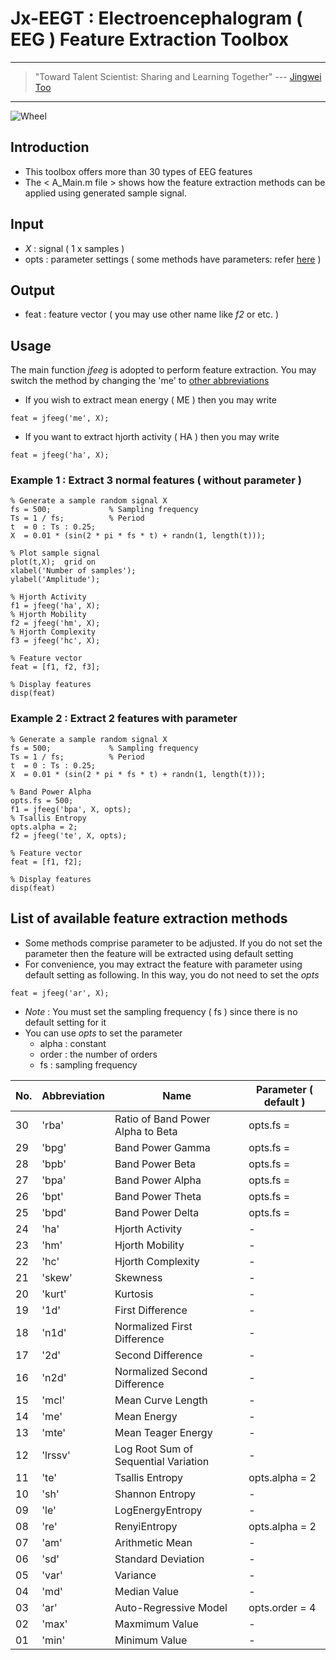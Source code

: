 # Jx-EEGT : Electroencephalogram ( EEG ) Feature Extraction Toolbox

---
> "Toward Talent Scientist: Sharing and Learning Together"
>  --- [Jingwei Too](https://jingweitoo.wordpress.com/)
---

![Wheel]()


## Introduction

* This toolbox offers more than 30 types of EEG features 
* The < A_Main.m file > shows how the feature extraction methods can be applied using generated sample signal. 


## Input
* *X*   : signal ( 1 x samples )
* opts  : parameter settings ( some methods have parameters: refer [here](/README.md#list-of-available-feature-extraction-methods) )


## Output
* feat : feature vector ( you may use other name like *f2* or etc. ) 


## Usage
The main function *jfeeg* is adopted to perform feature extraction. You may switch the method by changing the 'me' to [other abbreviations](/README.md#list-of-available-feature-extraction-methods)
* If you wish to extract mean energy ( ME ) then you may write
```code
feat = jfeeg('me', X);
```
* If you want to extract hjorth activity ( HA ) then you may write
```code
feat = jfeeg('ha', X);
```


### Example 1 : Extract 3 normal features ( without parameter )
```code 
% Generate a sample random signal X
fs = 500;             % Sampling frequency 
Ts = 1 / fs;          % Period
t  = 0 : Ts : 0.25; 
X  = 0.01 * (sin(2 * pi * fs * t) + randn(1, length(t)));

% Plot sample signal
plot(t,X);  grid on
xlabel('Number of samples');
ylabel('Amplitude');

% Hjorth Activity
f1 = jfeeg('ha', X); 
% Hjorth Mobility
f2 = jfeeg('hm', X); 
% Hjorth Complexity
f3 = jfeeg('hc', X); 

% Feature vector
feat = [f1, f2, f3];

% Display features
disp(feat)

```


### Example 2 : Extract 2 features with parameter    
```code
% Generate a sample random signal X
fs = 500;             % Sampling frequency 
Ts = 1 / fs;          % Period
t  = 0 : Ts : 0.25; 
X  = 0.01 * (sin(2 * pi * fs * t) + randn(1, length(t)));

% Band Power Alpha
opts.fs = 500;
f1 = jfeeg('bpa', X, opts); 
% Tsallis Entropy
opts.alpha = 2;
f2 = jfeeg('te', X, opts);

% Feature vector
feat = [f1, f2];

% Display features
disp(feat)

```


## List of available feature extraction methods
* Some methods comprise parameter to be adjusted. If you do not set the parameter then the feature will be extracted using default setting
* For convenience, you may extract the feature with parameter using default setting as following. In this way, you do not need to set the *opts* 
```code
feat = jfeeg('ar', X);
```
* *Note* : You must set the sampling frequency ( fs ) since there is no default setting for it
* You can use *opts* to set the parameter
    + alpha : constant
    + order : the number of orders
    + fs    : sampling frequency 


| No. | Abbreviation | Name                                         |  Parameter ( default )  |
|-----|--------------|----------------------------------------------|-------------------------|
| 30  | 'rba'        | Ratio of Band Power Alpha to Beta            | opts.fs =               |
| 29  | 'bpg'        | Band Power Gamma                             | opts.fs =               |
| 28  | 'bpb'        | Band Power Beta                              | opts.fs =               |
| 27  | 'bpa'        | Band Power Alpha                             | opts.fs =               |
| 26  | 'bpt'        | Band Power Theta                             | opts.fs =               |
| 25  | 'bpd'        | Band Power Delta                             | opts.fs =               |
| 24  | 'ha'         | Hjorth Activity                              | -                       |
| 23  | 'hm'         | Hjorth Mobility                              | -                       |
| 22  | 'hc'         | Hjorth Complexity                            | -                       |
| 21  | 'skew'       | Skewness                                     | -                       |
| 20  | 'kurt'       | Kurtosis                                     | -                       |
| 19  | '1d'         | First Difference                             | -                       |
| 18  | 'n1d'        | Normalized First Difference                  | -                       |
| 17  | '2d'         | Second Difference                            | -                       |
| 16  | 'n2d'        | Normalized Second Difference                 | -                       |
| 15  | 'mcl'        | Mean Curve Length                            | -                       |
| 14  | 'me'         | Mean Energy                                  | -                       |
| 13  | 'mte'        | Mean Teager Energy                           | -                       |
| 12  | 'lrssv'      | Log Root Sum of Sequential Variation         | -                       |
| 11  | 'te'         | Tsallis Entropy                              | opts.alpha = 2          |
| 10  | 'sh'         | Shannon Entropy                              | -                       |
| 09  | 'le'         | LogEnergyEntropy                             | -                       |
| 08  | 're'         | RenyiEntropy                                 | opts.alpha = 2          |
| 07  | 'am'         | Arithmetic Mean                              | -                       |
| 06  | 'sd'         | Standard Deviation                           | -                       |
| 05  | 'var'        | Variance                                     | -                       |
| 04  | 'md'         | Median Value                                 | -                       |
| 03  | 'ar'         | Auto-Regressive Model                        | opts.order = 4          |
| 02  | 'max'        | Maxmimum Value                               | -                       |
| 01  | 'min'        | Minimum Value                                | -                       |



